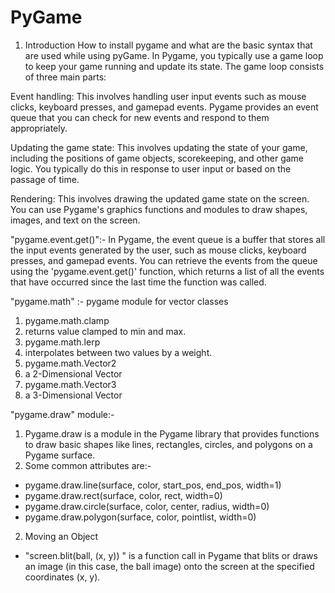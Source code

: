 # PyGame

1. Introduction
How to install pygame and what are the basic syntax that are used while using pyGame.
In Pygame, you typically use a game loop to keep your game running and update its state. The game loop consists of three main parts:

Event handling: This involves handling user input events such as mouse clicks, keyboard presses, and gamepad events. Pygame provides an event queue that you can check for new events and respond to them appropriately.

Updating the game state: This involves updating the state of your game, including the positions of game objects, scorekeeping, and other game logic. You typically do this in response to user input or based on the passage of time.

Rendering: This involves drawing the updated game state on the screen. You can use Pygame's graphics functions and modules to draw shapes, images, and text on the screen.

"pygame.event.get()":-
In Pygame, the event queue is a buffer that stores all the input events generated by the user, such as mouse clicks, keyboard presses, and gamepad events. You can retrieve the events from the queue using the 'pygame.event.get()' function, which returns a list of all the events that have occurred since the last time the function was called.

"pygame.math" :-
  pygame module for vector classes
1. pygame.math.clamp
2. returns value clamped to min and max.
3. pygame.math.lerp
4. interpolates between two values by a weight.
5. pygame.math.Vector2
6. a 2-Dimensional Vector
7. pygame.math.Vector3
8. a 3-Dimensional Vector

"pygame.draw" module:-
1. Pygame.draw is a module in the Pygame library that provides functions to draw basic shapes like lines, rectangles, circles, and polygons on a Pygame surface.
  1. Some common attributes are:-
  - pygame.draw.line(surface, color, start_pos, end_pos, width=1)
  - pygame.draw.rect(surface, color, rect, width=0)
  - pygame.draw.circle(surface, color, center, radius, width=0)
  - pygame.draw.polygon(surface, color, pointlist, width=0) 
  
2. Moving an Object
  - "screen.blit(ball, (x, y)) " is a function call in Pygame that blits or draws an image (in this case, the ball image) onto the screen at the specified coordinates (x, y).


